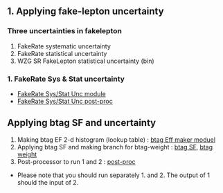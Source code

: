 
## 1. Applying fake-lepton uncertainty

### Three uncertainties in fakelepton 
 1. FakeRate systematic uncertainty
 2. FakeRate statistical uncertainty
 3. WZG SR FakeLepton statistical uncertainty (bin) 

### 1. FakeRate Sys & Stat uncertainty
- [FakeRate Sys/Stat Unc module](https://github.com/JW-corp/WZG/blob/main/NanoAOD/local_condor_run/modules/FakeLep_Apply_weight_Template_Module.py)
- [FakeRate Sys/Stat Unc post-proc](https://github.com/JW-corp/WZG/blob/main/NanoAOD/local_condor_run/post_proc/Apply_weight_Template_postproc.py)


## Applying btag SF and uncertainty
  1. Making btag EF 2-d histogram (lookup table) : [btag Eff maker moduel](https://github.com/JW-corp/WZG/blob/main/NanoAOD/local_condor_run/modules/btagEffProducer.py)
  2. Applying btag SF and making branch for btag-weight : [btag SF](https://github.com/JW-corp/WZG/blob/main/NanoAOD/local_condor_run/modules/btagSFProducer.py), [btag weight](https://github.com/JW-corp/WZG/blob/main/NanoAOD/local_condor_run/modules/btagWeightProducer_1a.py)
  3. Post-processor to run 1 and 2 : [post-proc](https://github.com/JW-corp/WZG/blob/main/NanoAOD/local_condor_run/post_proc/WZG_postproc.py)
  - Please note that you should run separately 1. and 2. The output of 1 should the input of 2.
 

